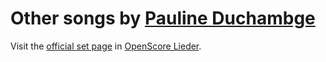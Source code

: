 
# Other songs by [Pauline Duchambge](..)

Visit the [official set page] in [OpenScore Lieder].

[official set page]: https://musescore.com/openscore-lieder-corpus/sets/5106919
[OpenScore Lieder]: https://musescore.com/openscore-lieder-corpus
